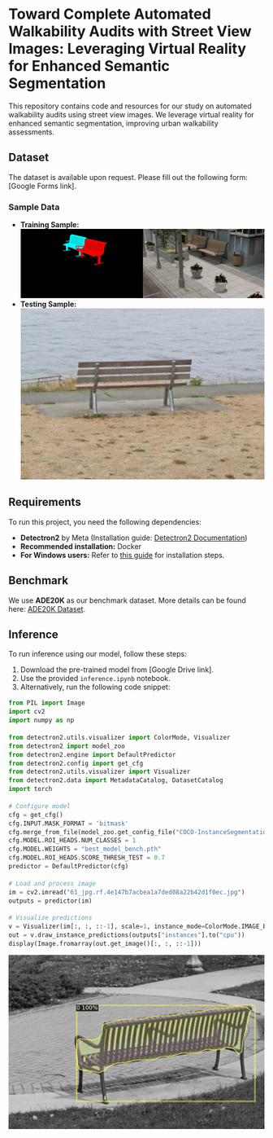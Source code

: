 # Toward Complete Automated Walkability Audits with Street View Images: Leveraging Virtual Reality for Enhanced Semantic Segmentation

This repository contains code and resources for our study on automated walkability audits using street view images. We leverage virtual reality for enhanced semantic segmentation, improving urban walkability assessments.

## Dataset
The dataset is available upon request. Please fill out the following form: [Google Forms link].

### Sample Data
- **Training Sample:**  
  ![Example](img/example1.png)
- **Testing Sample:**  
  ![Testing Data](41_jpg.rf.d4decd52af681d8f86b1b8139e4e8950.jpg)

## Requirements
To run this project, you need the following dependencies:

- **Detectron2** by Meta (Installation guide: [Detectron2 Documentation](https://detectron2.readthedocs.io/en/latest/tutorials/install.html))
- **Recommended installation:** Docker
- **For Windows users:** Refer to [this guide](https://helloshreyas.com/how-to-install-detectron2-on-windows-machine) for installation steps.

## Benchmark
We use **ADE20K** as our benchmark dataset. More details can be found here: [ADE20K Dataset](https://ade20k.csail.mit.edu/).

## Inference
To run inference using our model, follow these steps:

1. Download the pre-trained model from [Google Drive link].
2. Use the provided `inference.ipynb` notebook.
3. Alternatively, run the following code snippet:

```python
from PIL import Image
import cv2
import numpy as np

from detectron2.utils.visualizer import ColorMode, Visualizer
from detectron2 import model_zoo
from detectron2.engine import DefaultPredictor
from detectron2.config import get_cfg
from detectron2.utils.visualizer import Visualizer
from detectron2.data import MetadataCatalog, DatasetCatalog
import torch

# Configure model
cfg = get_cfg()
cfg.INPUT.MASK_FORMAT = 'bitmask'
cfg.merge_from_file(model_zoo.get_config_file("COCO-InstanceSegmentation/mask_rcnn_R_50_FPN_3x.yaml"))
cfg.MODEL.ROI_HEADS.NUM_CLASSES = 1
cfg.MODEL.WEIGHTS = "best_model_bench.pth"
cfg.MODEL.ROI_HEADS.SCORE_THRESH_TEST = 0.7
predictor = DefaultPredictor(cfg)

# Load and process image
im = cv2.imread("61_jpg.rf.4e147b7acbea1a7ded08a22b42d1f0ec.jpg")
outputs = predictor(im)

# Visualize predictions
v = Visualizer(im[:, :, ::-1], scale=1, instance_mode=ColorMode.IMAGE_BW)
out = v.draw_instance_predictions(outputs["instances"].to("cpu"))
display(Image.fromarray(out.get_image()[:, :, ::-1]))
```
![Example](img/infer.png)
